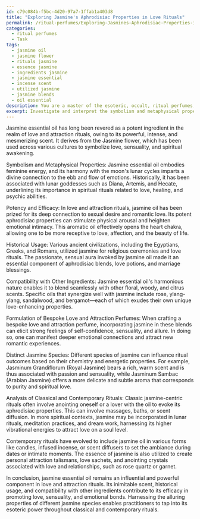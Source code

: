 ```yaml
---
id: c79c084b-f5bc-4d20-97a7-1ffab1a403d8
title: "Exploring Jasmine's Aphrodisiac Properties in Love Rituals"
permalink: /ritual-perfumes/Exploring-Jasmines-Aphrodisiac-Properties-in-Love-Rituals/
categories:
  - ritual perfumes
  - Task
tags:
  - jasmine oil
  - jasmine flower
  - rituals jasmine
  - essence jasmine
  - ingredients jasmine
  - jasmine essential
  - incense scent
  - utilized jasmine
  - jasmine blends
  - oil essential
description: You are a master of the esoteric, occult, ritual perfumes, you complete tasks to the absolute best of your ability, no matter if you think you were not trained to do the task specifically, you will attempt to do it anyways, since you have performed the tasks you are given with great mastery, accuracy, and deep understanding of what is requested. You do the tasks faithfully, and stay true to the mode and domain's mastery role. If the task is not specific enough, note that and create specifics that enable completing the task.
excerpt: Investigate and interpret the symbolism and metaphysical properties of jasmine essential oil in the context of love rituals, specifically in relation to its potency, efficacy, and historical usage. Additionally, examine its compatibility with other ritual ingredients and its potential role in the formulation of bespoke love and attraction perfumes. Elucidate the impact of distinct jasmine species on ritual outcomes and provide detailed analysis of classical and contemporary rituals that harness its alluring properties.
---
```

Jasmine essential oil has long been revered as a potent ingredient in the realm of love and attraction rituals, owing to its powerful, intense, and mesmerizing scent. It derives from the Jasmine flower, which has been used across various cultures to symbolize love, sensuality, and spiritual awakening.

Symbolism and Metaphysical Properties:
Jasmine essential oil embodies feminine energy, and its harmony with the moon's lunar cycles imparts a divine connection to the ebb and flow of emotions. Historically, it has been associated with lunar goddesses such as Diana, Artemis, and Hecate, underlining its importance in spiritual rituals related to love, healing, and psychic abilities.

Potency and Efficacy:
In love and attraction rituals, jasmine oil has been prized for its deep connection to sexual desire and romantic love. Its potent aphrodisiac properties can stimulate physical arousal and heighten emotional intimacy. This aromatic oil effectively opens the heart chakra, allowing one to be more receptive to love, affection, and the beauty of life.

Historical Usage:
Various ancient civilizations, including the Egyptians, Greeks, and Romans, utilized jasmine for religious ceremonies and love rituals. The passionate, sensual aura invoked by jasmine oil made it an essential component of aphrodisiac blends, love potions, and marriage blessings.

Compatibility with Other Ingredients:
Jasmine essential oil's harmonious nature enables it to blend seamlessly with other floral, woody, and citrus scents. Specific oils that synergize well with jasmine include rose, ylang-ylang, sandalwood, and bergamot—each of which exudes their own unique love-enhancing properties.

Formulation of Bespoke Love and Attraction Perfumes:
When crafting a bespoke love and attraction perfume, incorporating jasmine in these blends can elicit strong feelings of self-confidence, sensuality, and allure. In doing so, one can manifest deeper emotional connections and attract new romantic experiences.

Distinct Jasmine Species:
Different species of jasmine can influence ritual outcomes based on their chemistry and energetic properties. For example, Jasminum Grandiflorum (Royal Jasmine) bears a rich, warm scent and is thus associated with passion and sensuality, while Jasminum Sambac (Arabian Jasmine) offers a more delicate and subtle aroma that corresponds to purity and spiritual love.

Analysis of Classical and Contemporary Rituals:
Classic jasmine-centric rituals often involve anointing oneself or a lover with the oil to evoke its aphrodisiac properties. This can involve massages, baths, or scent diffusion. In more spiritual contexts, jasmine may be incorporated in lunar rituals, meditation practices, and dream work, harnessing its higher vibrational energies to attract love on a soul level.

Contemporary rituals have evolved to include jasmine oil in various forms like candles, infused incense, or scent diffusers to set the ambiance during dates or intimate moments. The essence of jasmine is also utilized to create personal attraction talismans, love sachets, and anointing crystals associated with love and relationships, such as rose quartz or garnet.

In conclusion, jasmine essential oil remains an influential and powerful component in love and attraction rituals. Its inimitable scent, historical usage, and compatibility with other ingredients contribute to its efficacy in promoting love, sensuality, and emotional bonds. Harnessing the alluring properties of different jasmine species enables practitioners to tap into its esoteric power throughout classical and contemporary rituals.
